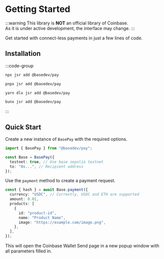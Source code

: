 # Getting Started

:::warning
This library is **NOT** an official library of Coinbase.  
As it is under active development, the interface may change.
:::

Get started with connect-less payments in just a few lines of code.

## Installation

:::code-group

```sh [npm]
npx jsr add @basedev/pay
```

```sh [pnpm]
pnpx jsr add @basedev/pay
```

```sh [yarn]
yarn dlx jsr add @basedev/pay
```

```sh [bun]
bunx jsr add @basedev/pay
```

:::

## Quick Start

Create a new instance of `BasePay` with the required options.

```ts
import { BasePay } from "@basedev/pay";

const Base = BasePay({
  testnet: true, // Use base sepolia testnet
  to: "0x...", // Recipient address
});
```

Use the `payment` method to create a payment request.

```ts
const { hash } = await Base.payment({
  currency: "USDC", // Currently, USDC and ETH are supported
  amount: 0.01,
  products: [
    {
      id: "product-id",
      name: "Product Name",
      image: "https://example.com/image.png",
    },
  ],
});
```

This will open the Coinbase Wallet Send page in a new popup window with all parameters filled in.
